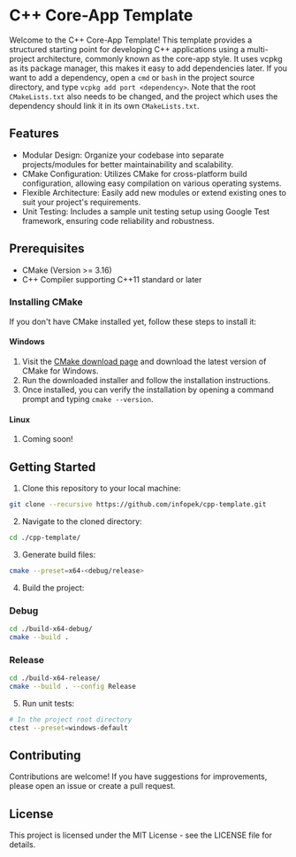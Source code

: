 # C++ Core-App Template
Welcome to the C++ Core-App Template! This template provides a structured starting point for developing C++ applications using a multi-project architecture, commonly known as the core-app style. It uses vcpkg as its package manager, this makes it easy to add dependencies later. If you want to add a dependency, open a `cmd` or `bash` in the project source directory, and type `vcpkg add port <dependency>`. Note that the root `CMakeLists.txt` also needs to be changed, and the project which uses the dependency should link it in its own `CMakeLists.txt`.
## Features
- Modular Design: Organize your codebase into separate projects/modules for better maintainability and scalability.
- CMake Configuration: Utilizes CMake for cross-platform build configuration, allowing easy compilation on various operating systems.
- Flexible Architecture: Easily add new modules or extend existing ones to suit your project's requirements.
- Unit Testing: Includes a sample unit testing setup using Google Test framework, ensuring code reliability and robustness.
## Prerequisites
- CMake (Version >= 3.16)
- C++ Compiler supporting C++11 standard or later
### Installing CMake
If you don't have CMake installed yet, follow these steps to install it:
#### Windows
1. Visit the [CMake download page](https://cmake.org/download/) and download the latest version of CMake for Windows.
2. Run the downloaded installer and follow the installation instructions.
3. Once installed, you can verify the installation by opening a command prompt and typing `cmake --version`.
#### Linux
1. Coming soon!
## Getting Started
1. Clone this repository to your local machine:
```bash
git clone --recursive https://github.com/infopek/cpp-template.git
```
2. Navigate to the cloned directory:
```bash
cd ./cpp-template/
```
3. Generate build files:
```bash
cmake --preset=x64-<debug/release>
```
4. Build the project:
### Debug
```bash
cd ./build-x64-debug/
cmake --build .
```
### Release
```bash
cd ./build-x64-release/
cmake --build . --config Release
```
5. Run unit tests:
```bash
# In the project root directory
ctest --preset=windows-default
```
## Contributing
Contributions are welcome! If you have suggestions for improvements, please open an issue or create a pull request.
## License
This project is licensed under the MIT License - see the LICENSE file for details.
